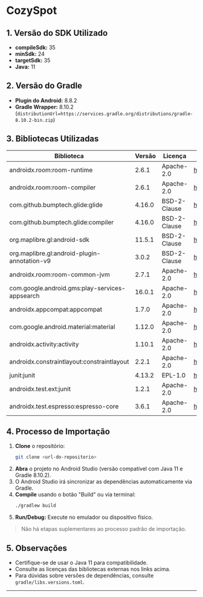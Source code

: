 # CozySpot

## 1. Versão do SDK Utilizado

- **compileSdk:** 35
- **minSdk:** 24
- **targetSdk:** 35
- **Java:** 11

## 2. Versão do Gradle

- **Plugin do Android:** 8.8.2
- **Gradle Wrapper:** 8.10.2  
  (`distributionUrl=https://services.gradle.org/distributions/gradle-8.10.2-bin.zip`)

## 3. Bibliotecas Utilizadas

| Biblioteca                                          | Versão   | Licença        | Link                                                                    |
|-----------------------------------------------------|----------|----------------|-------------------------------------------------------------------------|
| androidx.room:room-runtime                          | 2.6.1    | Apache-2.0     | https://developer.android.com/jetpack/androidx/releases/room            |
| androidx.room:room-compiler                         | 2.6.1    | Apache-2.0     | https://developer.android.com/jetpack/androidx/releases/room            |
| com.github.bumptech.glide:glide                     | 4.16.0   | BSD-2-Clause   | https://github.com/bumptech/glide                                       |
| com.github.bumptech.glide:compiler                  | 4.16.0   | BSD-2-Clause   | https://github.com/bumptech/glide                                       |
| org.maplibre.gl:android-sdk                         | 11.5.1   | BSD-2-Clause   | https://github.com/maplibre/maplibre-gl-native                          |
| org.maplibre.gl:android-plugin-annotation-v9        | 3.0.2    | BSD-2-Clause   | https://github.com/maplibre/maplibre-plugins-android                    |
| androidx.room:room-common-jvm                       | 2.7.1    | Apache-2.0     | https://developer.android.com/jetpack/androidx/releases/room            |
| com.google.android.gms:play-services-appsearch       | 16.0.1   | Apache-2.0     | https://developers.google.com/android/guides/setup                      |
| androidx.appcompat:appcompat                        | 1.7.0    | Apache-2.0     | https://developer.android.com/jetpack/androidx/releases/appcompat       |
| com.google.android.material:material                | 1.12.0   | Apache-2.0     | https://github.com/material-components/material-components-android      |
| androidx.activity:activity                          | 1.10.1   | Apache-2.0     | https://developer.android.com/jetpack/androidx/releases/activity        |
| androidx.constraintlayout:constraintlayout          | 2.2.1    | Apache-2.0     | https://developer.android.com/jetpack/androidx/releases/constraintlayout|
| junit:junit                                         | 4.13.2   | EPL-1.0        | https://junit.org                                                       |
| androidx.test.ext:junit                             | 1.2.1    | Apache-2.0     | https://developer.android.com/jetpack/androidx/releases/test            |
| androidx.test.espresso:espresso-core                | 3.6.1    | Apache-2.0     | https://developer.android.com/jetpack/androidx/releases/espresso        |

## 4. Processo de Importação

1. **Clone** o repositório:
   ```bash
   git clone <url-do-repositorio>
   ```
2. **Abra** o projeto no Android Studio (versão compatível com Java 11 e Gradle 8.10.2).
3. O Android Studio irá sincronizar as dependências automaticamente via Gradle.
4. **Compile** usando o botão "Build" ou via terminal:
   ```bash
   ./gradlew build
   ```
5. **Run/Debug:** Execute no emulador ou dispositivo físico.

> Não há etapas suplementares ao processo padrão de importação.

## 5. Observações

- Certifique-se de usar o Java 11 para compatibilidade.
- Consulte as licenças das bibliotecas externas nos links acima.
- Para dúvidas sobre versões de dependências, consulte `gradle/libs.versions.toml`.

---
